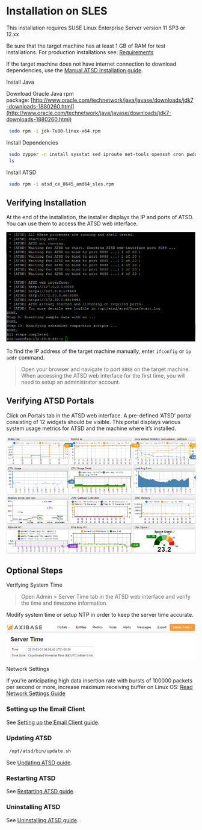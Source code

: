 # Installation on SLES


This installation requires SUSE Linux Enterprise Server version 11 SP3
or 12.xx

Be sure that the target machine has at least 1 GB of RAM for test
installations. For production installations see:
[Requirements](../administration/requirements.md "ATSD Requirements")

If the target machine does not have internet connection to download
dependencies, use the [Manual ATSD Installation guide](../administration/update-manual.md "Manual ATSD Installation").

Install Java

Download Oracle Java rpm
package: [http://www.oracle.com/technetwork/java/javase/downloads/jdk7-downloads-1880260.html](http://www.oracle.com/technetwork/java/javase/downloads/jdk7-downloads-1880260.html)

```sh
 sudo rpm -i jdk-7u80-linux-x64.rpm                                       
```

Install Dependencies

```sh
 sudo zypper -n install sysstat sed iproute net-tools openssh cron pwduti 
 ls                                                                       
```

Install ATSD

```sh
 sudo rpm -i atsd_ce_8645_amd64_sles.rpm                                  
```

## Verifying Installation

At the end of the installation, the installer displays the IP and ports
of ATSD. You can use them to access the ATSD web interface.

![](images/atsd_install_shell.png "atsd_install_shell")

To find the IP address of the target machine manually, enter `ifconfig`
or `ip addr` command.

> Open your browser and navigate to port `8088` on the target machine.
When accessing the ATSD web interface for the first time, you will need
to setup an administrator account.

## Verifying ATSD Portals

Click on Portals tab in the ATSD web interface. A pre-defined ‘ATSD’
portal consisting of 12 widgets should be visible. This portal displays
various system usage metrics for ATSD and the machine where it’s
installed.

![](images/fresh_atsd_portal21.png "ATSD Host")

## Optional Steps

Verifying System Time

> Open Admin \> Server Time tab in the ATSD web interface and verify the
time and timezone information.

Modify system time or setup NTP in order to keep the server time
accurate.

![Server\_time](images/Server_time.png)

Network Settings

If you’re anticipating high data insertion rate with bursts of 100000
packets per second or more, increase maximum receiving buffer on Linux
OS: [Read Network Settings
Guide](../administration/networking-settings.md "Network Settings")

### Setting up the Email Client

See [Setting up the Email Client
guide](../administration/setting-up-email-client.md "Email Client").

### Updating ATSD

```sh
 /opt/atsd/bin/update.sh
```

See [Updating ATSD
guide](../administration/update.md "Update ATSD").

### Restarting ATSD

See [Restarting ATSD
guide](../administration/restarting.md "Restarting ATSD").

### Uninstalling ATSD

See [Uninstalling ATSD
guide](../administration/uninstalling.md "Uninstalling ATSD").

